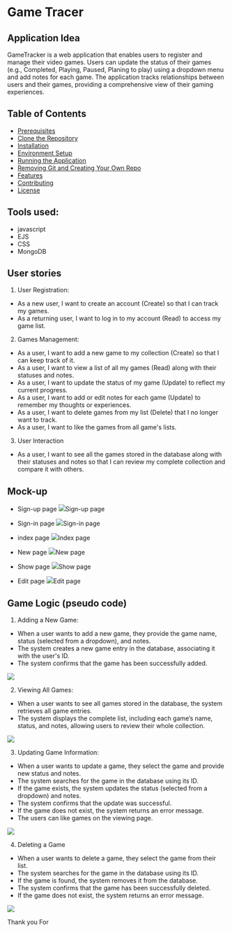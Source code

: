 # Game Tracer

## Application Idea  
 GameTracker is a web application that enables users to register and manage their video games. Users can update the status of their games (e.g., Completed, Playing, Paused, Planing to play) using a dropdown menu and add notes for each game. The application tracks relationships between users and their games, providing a comprehensive view of their gaming experiences. 

## Table of Contents
- [Prerequisites](#prerequisites)
- [Clone the Repository](#clone-the-repository)
- [Installation](#installation)
- [Environment Setup](#environment-setup)
- [Running the Application](#running-the-application)
- [Removing Git and Creating Your Own Repo](#removing-git-and-creating-your-own-repo)
- [Features](#features)
- [Contributing](#contributing)
- [License](#license)

## Tools used:
- javascript
- EJS
- CSS
- MongoDB


## User stories
 

1.  User Registration: 
- As a new user, I want to create an account (Create) so that I can track my games. 
- As a returning user, I want to log in to my account (Read) to access my game list. 

2. Games Management: 
- As a user, I want to add a new game to my collection (Create) so that I can keep track of it. 
- As a user, I want to view a list of all my games (Read) along with their statuses and notes. 
- As a user, I want to update the status of my game (Update) to reflect my current progress. 
- As a user, I want to add or edit notes for each game (Update) to remember my thoughts or experiences. 
- As a user, I want to delete games from my list (Delete) that I no longer want to track. 
- As a user, I want to like the games from all game's lists. 

3. User Interaction 
- As a user, I want to see all the games stored in the database along with their statuses and notes so that I can review my complete collection and compare it with others. 


## Mock-up
- Sign-up page
<img src="/plan/imgs/signup.png">Sign-up page</img>

- Sign-in page
<img src="/plan/imgs/signin.png">Sign-in page</img>

- index page
<img src="/plan/imgs/index.png">Index page</img>

- New page
<img src="/plan/imgs/new.png">New page</img>

- Show page
<img src="/plan/imgs/show.png">Show page</img>

- Edit page
<img src="/plan/imgs/edit.png">Edit page</img>

## Game Logic (pseudo code) 
1. Adding a New Game: 
- When a user wants to add a new game, they provide the game name, status (selected from a dropdown), and notes. 
- The system creates a new game entry in the database, associating it with the user's ID. 
- The system confirms that the game has been successfully added. 

<img src="/plan/imgs/myCode/new.png" >

2. Viewing All Games: 
- When a user wants to see all games stored in the database, the system retrieves all game entries. 
- The system displays the complete list, including each game’s name, status, and notes, allowing users to review their whole collection. 

<img src="/plan/imgs/myCode/show.png" >

3. Updating Game Information: 
- When a user wants to update a game, they select the game and provide new status and notes. 
- The system searches for the game in the database using its ID. 
- If the game exists, the system updates the status (selected from a dropdown) and notes. 
- The system confirms that the update was successful. 
- If the game does not exist, the system returns an error message. 
- The users can like games on the viewing page. 

<img src="/plan/imgs/myCode/edit.png" >

4.  Deleting a Game 
- When a user wants to delete a game, they select the game from their list. 
- The system searches for the game in the database using its ID. 
- If the game is found, the system removes it from the database. 
- The system confirms that the game has been successfully deleted. 
- If the game does not exist, the system returns an error message. 

<img src="/plan/imgs/myCode/delete.png" >

Thank you For 